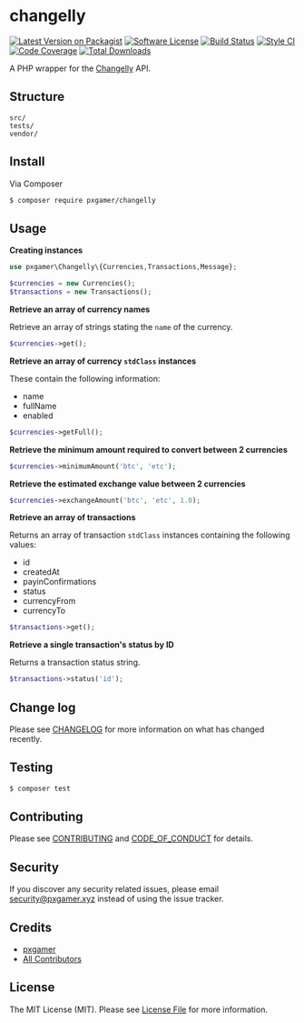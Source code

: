 # changelly

[![Latest Version on Packagist][ico-version]][link-packagist]
[![Software License][ico-license]](LICENSE.md)
[![Build Status][ico-travis]][link-travis]
[![Style CI][ico-styleci]][link-styleci]
[![Code Coverage][ico-code-quality]][link-code-quality]
[![Total Downloads][ico-downloads]][link-downloads]

A PHP wrapper for the [Changelly] API.

## Structure

```
src/
tests/
vendor/
```

## Install

Via Composer

```bash
$ composer require pxgamer/changelly
```

## Usage

**Creating instances**

```php
use pxgamer\Changelly\{Currencies,Transactions,Message};

$currencies = new Currencies();
$transactions = new Transactions();
```

**Retrieve an array of currency names**

Retrieve an array of strings stating the `name` of the currency.

```php
$currencies->get();
```

**Retrieve an array of currency `stdClass` instances**

These contain the following information:

- name
- fullName
- enabled

```php
$currencies->getFull();
```

**Retrieve the minimum amount required to convert between 2 currencies**

```php
$currencies->minimumAmount('btc', 'etc');
```

**Retrieve the estimated exchange value between 2 currencies**

```php
$currencies->exchangeAmount('btc', 'etc', 1.0);
```

**Retrieve an array of transactions**

Returns an array of transaction `stdClass` instances containing the following values:

- id
- createdAt
- payinConfirmations
- status
- currencyFrom
- currencyTo

```php
$transactions->get();
```

**Retrieve a single transaction's status by ID**

Returns a transaction status string.

```php
$transactions->status('id');
```

## Change log

Please see [CHANGELOG](CHANGELOG.md) for more information on what has changed recently.

## Testing

```bash
$ composer test
```

## Contributing

Please see [CONTRIBUTING](.github/CONTRIBUTING.md) and [CODE_OF_CONDUCT](.github/CODE_OF_CONDUCT.md) for details.

## Security

If you discover any security related issues, please email security@pxgamer.xyz instead of using the issue tracker.

## Credits

- [pxgamer][link-author]
- [All Contributors][link-contributors]

## License

The MIT License (MIT). Please see [License File](LICENSE.md) for more information.

[changelly]: https://changelly.com

[ico-version]: https://img.shields.io/packagist/v/pxgamer/changelly.svg?style=flat-square
[ico-license]: https://img.shields.io/badge/license-MIT-brightgreen.svg?style=flat-square
[ico-travis]: https://img.shields.io/travis/pxgamer/changelly/master.svg?style=flat-square
[ico-styleci]: https://styleci.io/repos/114899505/shield
[ico-code-quality]: https://img.shields.io/codecov/c/github/pxgamer/changelly.svg?style=flat-square
[ico-downloads]: https://img.shields.io/packagist/dt/pxgamer/changelly.svg?style=flat-square

[link-packagist]: https://packagist.org/packages/pxgamer/changelly
[link-travis]: https://travis-ci.org/pxgamer/changelly
[link-styleci]: https://styleci.io/repos/114899505
[link-code-quality]: https://codecov.io/gh/pxgamer/changelly
[link-downloads]: https://packagist.org/packages/pxgamer/changelly
[link-author]: https://github.com/pxgamer
[link-contributors]: ../../contributors
